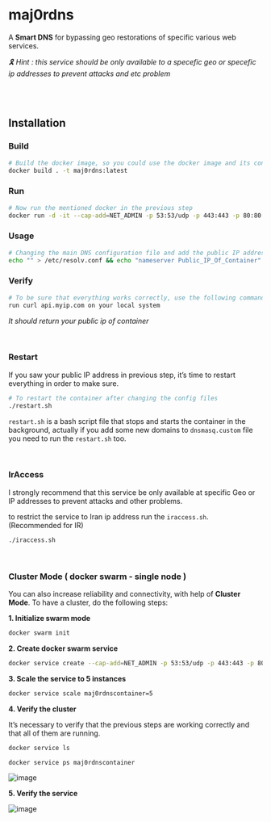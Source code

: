 # maj0rdns
A **Smart DNS** for bypassing geo restorations of specific various web services.

*🎗️ Hint : this service should be only available to a specefic geo or specefic ip addresses to prevent attacks and etc problem*

<br>
<br>

## Installation 

### Build
```bash
# Build the docker image, so you could use the docker image and its context in the future easily
docker build . -t maj0rdns:latest
```

### Run
```bash
# Now run the mentioned docker in the previous step
docker run -d -it --cap-add=NET_ADMIN -p 53:53/udp -p 443:443 -p 80:80 -e IP=PublicIpOfContainer maj0rdns:latest
```

### Usage
```bash
# Changing the main DNS configuration file and add the public IP address of the container to the `resolve.conf` file.
echo "" > /etc/resolv.conf && echo "nameserver Public_IP_Of_Container" >> /etc/resolv.conf
```

### Verify 
```bash
# To be sure that everything works correctly, use the following command on your local system.
run curl api.myip.com on your local system
```
*It should return your public ip of container*

<br>

### Restart
If you saw your public IP address in previous step, it’s time to restart everything in order to make sure.
```bash
# To restart the container after changing the config files
./restart.sh
```
`restart.sh` is a bash script file that stops and starts the container in the background, actually if you add some new domains to `dnsmasq.custom` file you need to run the `restart.sh` too.

<br>

### IrAccess 
 I strongly recommend that this service be only available at specific Geo or IP addresses to prevent attacks and other problems.
 
to restrict the service to Iran ip address run the `iraccess.sh`. (Recommended for IR)

```bash
./iraccess.sh
```

<br>


### Cluster Mode ( docker swarm - single node ) 
You can also increase reliability and connectivity, with help of **Cluster Mode**. To have a cluster, do the following steps:

**1. Initialize swarm mode**
```bash
docker swarm init
```


**2. Create docker swarm service**
```bash
docker service create --cap-add=NET_ADMIN -p 53:53/udp -p 443:443 -p 80:80 -e IP=PublicIpOfContainer --name maj0rdnscontainer maj0rdns:latest
```

**3. Scale the service to 5 instances**
```bash
docker service scale maj0rdnscontainer=5
```

**4. Verify the cluster**

It’s necessary to verify that the previous steps are working correctly and that all of them are running.
```bash
docker service ls

docker service ps maj0rdnscontainer
```

![image](https://user-images.githubusercontent.com/46486478/187826199-498a76f1-1526-4b3d-a70a-ccc3eff80bf3.png)


**5. Verify the service**

![image](https://user-images.githubusercontent.com/46486478/187826236-ddf2e475-bb4d-459a-8dc3-4f8be36f6685.png)

